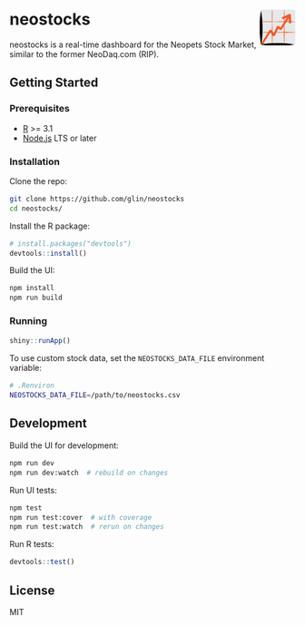 # neostocks <a href="https://neostocks.info"><img src="public/neostocks.png" align="right" /></a>

neostocks is a real-time dashboard for the Neopets Stock Market, similar to the former NeoDaq.com (RIP).

## Getting Started

### Prerequisites
- [R](https://www.r-project.org/) >= 3.1
- [Node.js](https://nodejs.org) LTS or later

### Installation
Clone the repo:
```sh
git clone https://github.com/glin/neostocks
cd neostocks/
```

Install the R package:
```r
# install.packages("devtools")
devtools::install()
```

Build the UI:
```sh
npm install
npm run build
```

### Running
```r
shiny::runApp()
```

To use custom stock data, set the `NEOSTOCKS_DATA_FILE` environment variable:

```sh
# .Renviron
NEOSTOCKS_DATA_FILE=/path/to/neostocks.csv
```

## Development
Build the UI for development:
```sh
npm run dev
npm run dev:watch  # rebuild on changes
```

Run UI tests:
```sh
npm test
npm run test:cover  # with coverage
npm run test:watch  # rerun on changes
```

Run R tests:
```r
devtools::test()
```

## License
MIT